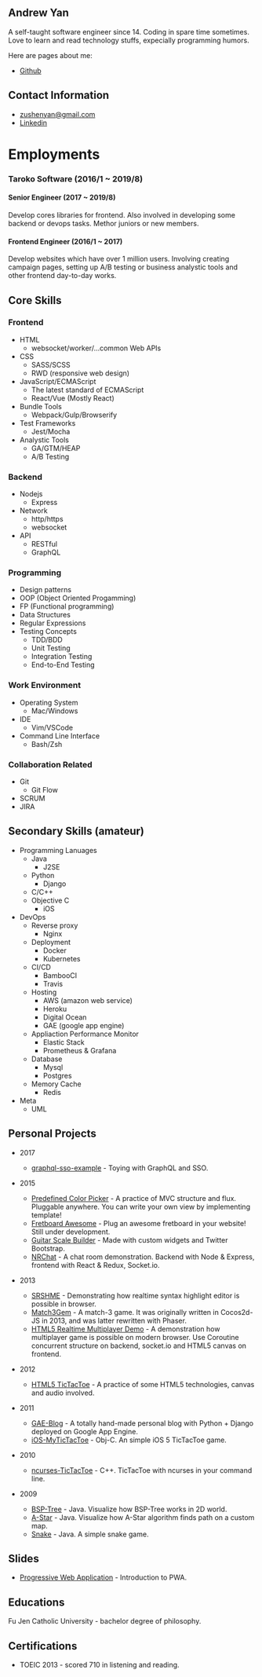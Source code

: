 Andrew Yan
---
A self-taught software engineer since 14. Coding in spare time sometimes. Love to learn and read technology stuffs, expecially programming humors.

Here are pages about me:
- [Github](https://github.com/zushenyan)

Contact Information
---

- zushenyan@gmail.com
- [Linkedin](http://tw.linkedin.com/in/zushenyan)


Employments
===
### Taroko Software (2016/1 ~ 2019/8)
#### Senior Engineer (2017 ~ 2019/8)

Develop cores libraries for frontend. Also involved in developing some backend or devops tasks. Methor juniors or new members.

#### Frontend Engineer (2016/1 ~ 2017)

Develop websites which have over 1 million users. Involving creating campaign pages, setting up A/B testing or business analystic tools and other frontend day-to-day works.


Core Skills
---
### Frontend
- HTML
  - websocket/worker/...common Web APIs
- CSS
  - SASS/SCSS
  - RWD (responsive web design)
- JavaScript/ECMAScript
  - The latest standard of ECMAScript
  - React/Vue (Mostly React)
- Bundle Tools
  - Webpack/Gulp/Browserify
- Test Frameworks
  - Jest/Mocha
- Analystic Tools
  - GA/GTM/HEAP
  - A/B Testing
  
### Backend
- Nodejs
  - Express
- Network
  - http/https
  - websocket
- API
  - RESTful
  - GraphQL
  
### Programming
- Design patterns
- OOP (Object Oriented Progamming)
- FP (Functional programming)
- Data Structures
- Regular Expressions
- Testing Concepts
  - TDD/BDD
  - Unit Testing
  - Integration Testing
  - End-to-End Testing
  
### Work Environment
- Operating System
  - Mac/Windows
- IDE
  - Vim/VSCode
- Command Line Interface
  - Bash/Zsh

### Collaboration Related
- Git
  - Git Flow
- SCRUM
- JIRA

Secondary Skills (amateur)
---
- Programming Lanuages
  - Java
    - J2SE
  - Python
    - Django
  - C/C++
  - Objective C
    - iOS
- DevOps
  - Reverse proxy
    - Nginx
  - Deployment
    - Docker
    - Kubernetes
  - CI/CD
    - BambooCI
    - Travis
  - Hosting
    - AWS (amazon web service)
    - Heroku
    - Digital Ocean
    - GAE (google app engine)
  - Appliaction Performance Monitor
    - Elastic Stack
    - Prometheus & Grafana
  - Database
    - Mysql
    - Postgres
  - Memory Cache
    - Redis
- Meta
  - UML

Personal Projects
---

- 2017
  - [graphql-sso-example](https://github.com/zushenyan/graphql-sso-example) - Toying with GraphQL and SSO.
- 2015
  - [Predefined Color Picker](https://github.com/zushenyan/Predefined-Color-Picker) - A practice of MVC structure and flux. Pluggable anywhere. You can write your own view by implementing template!
  - [Fretboard Awesome](https://github.com/zushenyan/Fretboard-Awesome) - Plug an awesome fretboard in your website! Still under development.
  - [Guitar Scale Builder](https://github.com/zushenyan/Guitar-Scale-Builder) - Made with custom widgets and Twitter Bootstrap.
  - [NRChat](https://github.com/zushenyan/NRChat) - A chat room demonstration. Backend with Node & Express, frontend with React & Redux, Socket.io.

- 2013
  - [SRSHME](https://github.com/zushenyan/SRSHME) - Demonstrating how realtime syntax highlight editor is possible in browser.
  - [Match3Gem](https://github.com/zushenyan/Match3Gem) - A match-3 game. It was originally written in Cocos2d-JS in 2013, and was latter rewritten with Phaser.
  - [HTML5 Realtime Multiplayer Demo](https://github.com/zushenyan/HTML5-realtime-multiplayer-demo) - A demonstration how multiplayer game is possible on modern browser. Use Coroutine concurrent structure on backend, socket.io and HTML5 canvas on frontend.

- 2012
  - [HTML5 TicTacToe](https://github.com/zushenyan/HTML5-TicTacToe) - A practice of some HTML5 technologies, canvas and audio involved.

- 2011
  - [GAE-Blog](https://github.com/zushenyan/GAE-Blog) - A totally hand-made personal blog with Python + Django deployed on Google App Engine.
  - [iOS-MyTicTacToe](https://github.com/zushenyan/iOS-MyTicTacToe) - Obj-C. An simple iOS 5 TicTacToe game.

- 2010
  - [ncurses-TicTacToe](https://github.com/zushenyan/ncurses-TicTacToe) - C++. TicTacToe with ncurses in your command line.

- 2009
  - [BSP-Tree](https://github.com/zushenyan/BSP-Tree) - Java. Visualize how BSP-Tree works in 2D world.
  - [A-Star](https://github.com/zushenyan/a-star) - Java. Visualize how A-Star algorithm finds path on a custom map.
  - [Snake](https://github.com/zushenyan/Snake) - Java. A simple snake game.

Slides
---

- [Progressive Web Application](https://docs.google.com/presentation/d/1T5eAtaEVUjp94oofMa-14c0BeE6coYtfEa0Vg27Coag/edit?usp=sharing) - Introduction to PWA.


Educations
---

Fu Jen Catholic University - bachelor degree of philosophy.

Certifications
---

- TOEIC 2013 - scored 710 in listening and reading.
